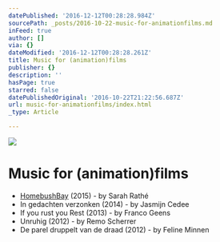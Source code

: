 ```yaml
---
datePublished: '2016-12-12T00:28:28.984Z'
sourcePath: _posts/2016-10-22-music-for-animationfilms.md
inFeed: true
author: []
via: {}
dateModified: '2016-12-12T00:28:28.261Z'
title: Music for (animation)films
publisher: {}
description: ''
hasPage: true
starred: false
datePublishedOriginal: '2016-10-22T21:22:56.687Z'
url: music-for-animationfilms/index.html
_type: Article

---
```

![](https://the-grid-user-content.s3-us-west-2.amazonaws.com/8b688d71-5739-4a84-86fa-bad212eb0d36.png)

# Music for (animation)films

* [HomebushBay][0] (2015) - by Sarah Rathé
* In gedachten verzonken (2014) - by Jasmijn Cedee
* If you rust you Rest (2013) - by Franco Geens
* Unruhig (2012) - by Remo Scherrer
* De parel druppelt van de draad (2012) - by Feline Minnen

[0]: http://HomebushBay/